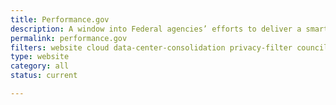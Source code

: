 ```yaml
---
title: Performance.gov
description: A window into Federal agencies’ efforts to deliver a smarter, leaner, and more effective government. The site informs the public of the progress underway to cut waste, streamline government, and improve performance.
permalink: performance.gov
filters: website cloud data-center-consolidation privacy-filter council-operations cybersecurity accessibility current
type: website
category: all
status: current

---
```

